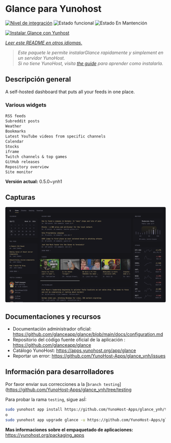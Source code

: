 <!--
Este archivo README esta generado automaticamente<https://github.com/YunoHost/apps/tree/master/tools/readme_generator>
No se debe editar a mano.
-->

# Glance para Yunohost

[![Nivel de integración](https://dash.yunohost.org/integration/glance.svg)](https://dash.yunohost.org/appci/app/glance) ![Estado funcional](https://ci-apps.yunohost.org/ci/badges/glance.status.svg) ![Estado En Mantención](https://ci-apps.yunohost.org/ci/badges/glance.maintain.svg)

[![Instalar Glance con Yunhost](https://install-app.yunohost.org/install-with-yunohost.svg)](https://install-app.yunohost.org/?app=glance)

*[Leer este README en otros idiomas.](./ALL_README.md)*

> *Este paquete le permite instalarGlance rapidamente y simplement en un servidor YunoHost.*  
> *Si no tiene YunoHost, visita [the guide](https://yunohost.org/install) para aprender como instalarla.*

## Descripción general

A self-hosted dashboard that puts all your feeds in one place.

### Various widgets

    RSS feeds
    Subreddit posts
    Weather
    Bookmarks
    Latest YouTube videos from specific channels
    Calendar
    Stocks
    iframe
    Twitch channels & top games
    GitHub releases
    Repository overview
    Site monitor


**Versión actual:** 0.5.0~ynh1

## Capturas

![Captura de Glance](./doc/screenshots/screenshot.png)

## Documentaciones y recursos

- Documentación administrador oficial: <https://github.com/glanceapp/glance/blob/main/docs/configuration.md>
- Repositorio del código fuente oficial de la aplicación : <https://github.com/glanceapp/glance>
- Catálogo YunoHost: <https://apps.yunohost.org/app/glance>
- Reportar un error: <https://github.com/YunoHost-Apps/glance_ynh/issues>

## Información para desarrolladores

Por favor enviar sus correcciones a la [`branch testing`](https://github.com/YunoHost-Apps/glance_ynh/tree/testing

Para probar la rama `testing`, sigue asÍ:

```bash
sudo yunohost app install https://github.com/YunoHost-Apps/glance_ynh/tree/testing --debug
o
sudo yunohost app upgrade glance -u https://github.com/YunoHost-Apps/glance_ynh/tree/testing --debug
```

**Mas informaciones sobre el empaquetado de aplicaciones:** <https://yunohost.org/packaging_apps>
